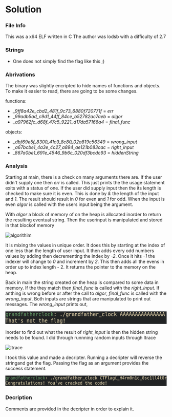 # Solution

### File Info
This was a x64 ELF written in C
The author was lodsb with a difficulty of 2.7

### Strings
 - One does not simply find the flag like this ;)

### Abrivations
The binary was slightly encripted to hide names of functions and objects. To make it easier to read, there are going to be some changes.

functions:
 - *_9ff8a42e_cbd2_481f_9c73_6880f720771f* = *err*
 - *_99adb5ad_c9d1_44ff_84ce_b52782ac7aeb* = *algor*
 - *_a97962fc_d68f_47c5_9221_d17da57166a4* = *final_func*

objects:
 - *_dbf69e5f_8300_41c9_8c80_02a819c56349* = *wrong_input*
 - *_a67bcbe1_4a3e_4c27_a894_ae121b083cac* = *right_input*
 - *_867a0be1_691e_4546_9b6c_020df3bcdc93* = *hiddenString*

### Analysis

Starting at main, there is a check on many arguments there are. If the user didn't supply one then *err* is called. This just prints the the usage statement exits with a status of one. If the user did supply input then the its length is checked to make sure it is even. This is done by *&* the length of the input and *1*. The result should result in *0* for even and *1* for odd. When the input is even *algor* is called with the users input being the argument.

With *algor* a block of memory of on the heap is allocated inorder to return the resulting eventual string. Then the userinput is manipulated and stored in that blockof memory

![algorithim](https://github.com/VJMumphrey/Crackme-Writeups/blob/main/grandfather_clock/screenshots/algorithim_pic.png)

It is mixing the values in unique order. It does this by starting at the index of one less than the length of user input. It then adds every odd numbers values by adding then decrementing the index by *-2*. Once it hits *-1* the indexer will change to *0* and increment by *2*. This then adds all the evens in order up to index length - 2. It returns the pointer to the memory on the heap.

Back in main the string created on the heap is compared to some data in memory.
If the they match then *final_func* is called with the *right_input*. If anthing is wrong before or after the call to *algor*, *final_func* is called with the *wrong_input*. Both inputs are strings that are manipulated to print out messages. The *wrong_input* prints out,

![wrongInput](https://github.com/VJMumphrey/Crackme-Writeups/blob/main/grandfather_clock/screenshots/wrongInput_pic.png)

Inorder to find out what the result of *right_input* is then the hidden string needs to be found. I did through runnning random inputs through ltrace

![ltrace](https://github.com/VJMumphrey/Crackme-Writups/blob/main/grandfather_clock/screenshots/ltrace_pic.png)

I took this value and made a decripter. Running a decripter will reverse the stringand get the flag. Passing the flag as an argument provides the success statement.

![rightInput](https://github.com/VJMumphrey/Crackme-Writeups/blob/main/grandfather_clock/screenshots/rightInput_pic.png)

### Decription
Comments are provided in the decripter in order to explain it.
